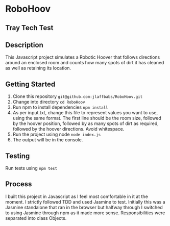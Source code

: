 # RoboHoov
## Tray Tech Test

## Description
This Javascript project simulates a Robotic Hoover that follows directions around an
enclosed room and counts how many spots of dirt it has cleaned as well as
retaining its location.

## Getting Started
1. Clone this repository `git@github.com:jlaffbabs/RoboHoov.git`
2. Change into directory `cd RoboHoov`
3. Run npm to install dependencies `npm install`
4. As per input.txt, change this file to represent values you want to use, using the same format. The first line should be the room size, followed by the hoover position, followed by as many spots of dirt as required, followed by the hoover directions. Avoid whitespace.
5. Run the project using node `node index.js`
6. The output will be in the console.

## Testing
Run tests using `npm test`

## Process
I built this project in Javascript as I feel most comfortable in it at the
moment. I strictly followed TDD and used Jasmine to test. Initially this was
a Jasmine standalone that ran in the browser but halfway through I switched to
using Jasmine through npm as it made more sense. Responsibilities were
separated into class Objects.
